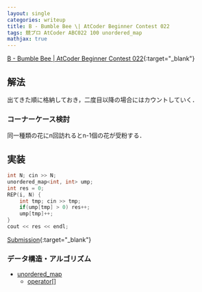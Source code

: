 ```yaml
---
layout: single
categories: writeup
title: B - Bumble Bee \| AtCoder Beginner Contest 022
tags: 競プロ AtCoder ABC022 100 unordered_map
mathjax: true
---
```


[B - Bumble Bee \| AtCoder Beginner Contest 022](https://beta.atcoder.jp/contests/abc022/tasks/abc022_b){:target="_blank"}

## 解法
出てきた順に格納しておき，二度目以降の場合にはカウントしていく．

### コーナーケース検討
同一種類の花にn回訪れるとn-1個の花が受粉する．

## 実装
```cpp
int N; cin >> N;
unordered_map<int, int> ump;
int res = 0;
REP(i, N) {
    int tmp; cin >> tmp;
    if(ump[tmp] > 0) res++;
    ump[tmp]++;
}
cout << res << endl;
```
[Submission](https://beta.atcoder.jp/contests/abc022/submissions/3058958){:target="_blank"}

### データ構造・アルゴリズム
- [unordered_map](http://www.cplusplus.com/reference/unordered_map/unordered_map/)
    - [operator[]](http://www.cplusplus.com/reference/unordered_map/unordered_map/operator[]/)